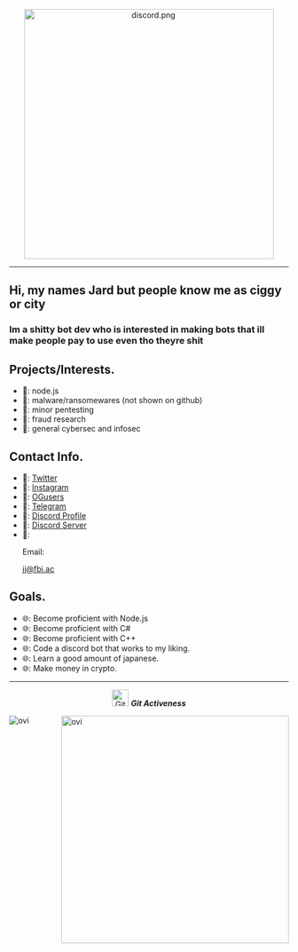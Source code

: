 <div align="center" width="50">
 <img src="https://discord.c99.nl/widget/theme-2/855936540509208586.png" alt="discord.png" width="450"/>
</div>
<hr>



## Hi, my names Jard but people know me as ciggy or city
### Im a shitty bot dev who is interested in making bots that ill make people pay to use even tho theyre shit

<h2>Projects/Interests.</h2>

- 👻:  node.js
- 👻:  malware/ransomewares (not shown on github)
- 👻:  minor pentesting
- 👻:  fraud research
- 👻:  general cybersec and infosec

<h2>Contact Info.</h2>

- 🔗: <a href="https://twitter.com/C1TlES">Twitter</a>
- 🔗: <a href="https://instagram.com/cities1337">Instagram</a>
- 🔗: <a href="https://ogusers.com/kilometer">OGusers</a>
- 🔗: <a href="https://t.me/city1337">Telegram</a>
- 🔗: <a href="https://discordapp.com/users/855936540509208586/">Discord Profile</a>
- 🔗: <a href="https://discord.gg/own">Discord Server</a>
- 🔗: <p>Email: </p> <a href = "mailto: jj@fbi.ac">jj@fbi.ac</a>


<h2>Goals.</h2>

- 🌐:  Become proficient with Node.js
- 🌐:  Become proficient with C#
- 🌐:  Become proficient with C++
- 🌐:  Code a discord bot that works to my liking.
- 🌐:  Learn a good amount of japanese.
- 🌐:  Make money in crypto.


<hr>

<p align="center">
<img src="https://media.giphy.com/media/W5eoZHPpUx9sapR0eu/giphy.gif" width="30px" alt="Git"/>&nbsp;<i><b>Git Activeness</b></i></p>

<p><img align="left" src="https://github-readme-stats.vercel.app/api/top-langs?username=EgirlAddiction&show_icons=true&locale=en&layout=compact&theme=tokyonight" alt="ovi" /></p> 
<p>&nbsp;<img align="right" src="https://github-readme-stats.vercel.app/api?username=EgirlAddiction&show_icons=true&locale=en&theme=tokyonight" alt="ovi" width="410" /></p>
<br><br><br><br><br>
